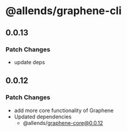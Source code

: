 # @allends/graphene-cli

## 0.0.13

### Patch Changes

- update deps

## 0.0.12

### Patch Changes

- add more core functionality of Graphene
- Updated dependencies
  - @allends/graphene-core@0.0.12
